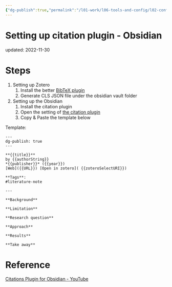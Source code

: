 ```yaml
---
{"dg-publish":true,"permalink":"/l01-work/l06-tools-and-config/l02-config/setting-up-citation-plugin-obsidian/","dgPassFrontmatter":true}
---
```



# Setting up citation plugin - Obsidian
updated: 2022-11-30

# Steps
1. Setting up Zotero 
	1. Install the better [BibTeX plugin](https://retorque.re/zotero-better-bibtex/)
	2. Generate CLS JSON file under the obsidian vault folder
2. Setting up the Obsidian 
	1. Install the citation plugin
	2. Open the setting of [the citation plugin](https://github.com/hans/obsidian-citation-plugin)
	3. Copy & Paste the template below


Template:
```
---
dg-publish: true
---

**{{title}}**
by {{authorString}}
*{{publisher}}* ({{year}})
[Web]({{URL}}) [Open in zotero]( {{zoteroSelectURI}})

**Tags**: 
#literature-note

---

**Background**

**Limitation**

**Research question**

**Approach**

**Results**

**Take away**
```


# Reference 
[Citations Plugin for Obsidian - YouTube](https://www.youtube.com/watch?v=QlUyHX30GWo)